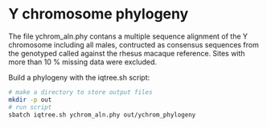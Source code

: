 # Y chromosome phylogeny

The file ychrom_aln.phy contans a multiple sequence alignment of the Y chromosome including all males, contructed as consensus sequences from the genotyped called against the rhesus macaque reference. Sites with more than 10 % missing data were excluded.

Build a phylogeny with the iqtree.sh script:

```bash
# make a directory to store output files
mkdir -p out
# run script
sbatch iqtree.sh ychrom_aln.phy out/ychrom_phylogeny

```
